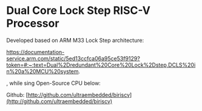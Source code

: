 # Dual Core Lock Step RISC-V Processor

Developed based on ARM M33 Lock Step architecture:

https://documentation-service.arm.com/static/5ed13ccfca06a95ce53f9129?token=#:~:text=Dual%2Dredundant%20Core%20Lock%2Dstep,DCLS%20in%20a%20MCU%20system.

, while sing Open-Source CPU below:

Github: [http://github.com/ultraembedded/biriscv](http://github.com/ultraembedded/biriscv)
